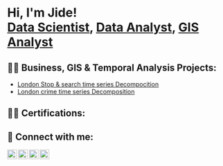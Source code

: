<h1>Hi, I'm Jide! <br/><a href="https://github.com/joshmadakor1">Data Scientist</a>, <a href="https://www.linkedin.com/in/joshmadakor/">Data Analyst</a>, <a href="https://www.youtube.com/c/joshmadakor">GIS Analyst</a></h1>

<h2>👨‍💻 Business, GIS & Temporal Analysis Projects:</h2>

  - [London Stop & search time series Decompocition](https://github.com/JideDanalyst/London-stop-search-temporal-decomposition)
  - [London crime time series Decomposition](https://github.com/joshmadakor1/4chan-Image-Analysis-Middleware-C964)
  

<h2>👨‍💻 Certifications:</h2>

<h2> 🤳 Connect with me:</h2>

[<img align="left" alt="JoshMadakor | YouTube" width="22px" src="https://cdn.jsdelivr.net/npm/simple-icons@v3/icons/youtube.svg" />][youtube]
[<img align="left" alt="JoshMadakor | Twitter" width="22px" src="https://cdn.jsdelivr.net/npm/simple-icons@v3/icons/twitter.svg" />][twitter]
[<img align="left" alt="JoshMadakor | LinkedIn" width="22px" src="https://cdn.jsdelivr.net/npm/simple-icons@v3/icons/linkedin.svg" />][linkedin]
[<img align="left" alt="JoshMadakor | Instagram" width="22px" src="https://cdn.jsdelivr.net/npm/simple-icons@v3/icons/instagram.svg" />][instagram]

[twitter]: https://twitter.com/joshmadakor
[youtube]: https://www.youtube.com/c/joshmadakor
[instagram]: https://www.instagram.com/joshmadakor/
[linkedin]: https://linkedin.com/in/joshmadakor






<!--
**joshmadakor1/joshmadakor1** is a ✨ _special_ ✨ repository because its `README.md` (this file) appears on your GitHub profile.

Here are some ideas to get you started:

- 🔭 I’m currently working on ...
- 🌱 I’m currently learning ...
- 👯 I’m looking to collaborate on ...
- 🤔 I’m looking for help with ...
- 💬 Ask me about ...
- 📫 How to reach me: ...
- 😄 Pronouns: ...
- ⚡ Fun fact: ...
-->
